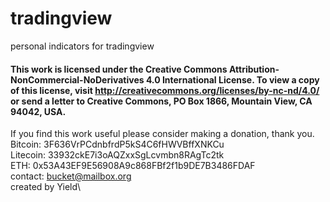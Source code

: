 # tradingview
personal indicators for tradingview

#### This work is licensed under the Creative Commons Attribution-NonCommercial-NoDerivatives 4.0 International License. To view a copy of this license, visit http://creativecommons.org/licenses/by-nc-nd/4.0/ or send a letter to Creative Commons, PO Box 1866, Mountain View, CA 94042, USA.


If you find this work useful please consider making a donation, thank you.\
Bitcoin: 3F636VrPCdnbfrdP5kS4C6fHWVBffXNKCu\
Litecoin: 33932ckE7i3oAQZxxSgLcvmbn8RAgTc2tk\
ETH: 0x53A43EF9E56908A9c868FBf2f1b9DE7B3486FDAF\
contact: bucket@mailbox.org\
created by Yield\
